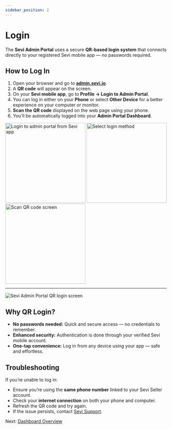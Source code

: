 ```yaml
---
sidebar_position: 2
---
```


# Login

The **Sevi Admin Portal** uses a secure **QR-based login system** that connects directly to your registered Sevi mobile app — no passwords required.


## How to Log In

1. Open your browser and go to **[admin.sevi.io](https://admin.sevi.io)**.  
2. A **QR code** will appear on the screen.  
3. On your **Sevi mobile app**, go to **Profile → Login to Admin Portal**.  
4. You can log in either on your **Phone** or select **Other Device** for a better experience on your computer or monitor.  
5. **Scan the QR code** displayed on the web page using your phone.  
6. You’ll be automatically logged into your **Admin Portal Dashboard**.

<img src="/seller/admin/001.png" alt="Login to admin portal from Sevi app" width="250"/>  
<img src="/seller/admin/002.png" alt="Select login method" width="250"/>  
<img src="/seller/admin/003.png" alt="Scan QR code screen" width="250"/>  

---
<!-- <img src="/seller/admin/login.png" alt="Sevi Admin Portal QR login screen" width="400"/> -->
![Sevi Admin Portal QR login screen](/seller/admin/login.png)

## Why QR Login?

- **No passwords needed:** Quick and secure access — no credentials to remember.  
- **Enhanced security:** Authentication is done through your verified Sevi mobile account.  
- **One-tap convenience:** Log in from any device using your app — safe and effortless.


## Troubleshooting

If you’re unable to log in:  
- Ensure you’re using the **same phone number** linked to your Sevi Seller account.  
- Check your **internet connection** on both your phone and computer.  
- Refresh the QR code and try again.  
- If the issue persists, contact [Sevi Support](/docs/about/support).

Next: [Dashboard Overview](/docs/seller/admin/dashboard)
